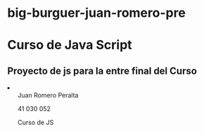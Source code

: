 # big-burguer-juan-romero-pre
  <h1>Curso de Java Script</h1>
    <h2>Proyecto de js para la entre final del Curso</h2>
    <li>
        <ul>Juan Romero Peralta</ul>
        <ul>41 030 052</ul>
        <ul>Curso de JS</ul>
    </li>
